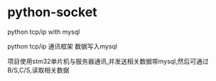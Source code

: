 # python-socket

python tcp/ip with mysql

python tcp/ip 通讯框架 数据写入mysql 

项目使用stm32单片机与服务器通讯,并发送相关数据带mysql,然后可通过B/S,C/S,读取相关数据
